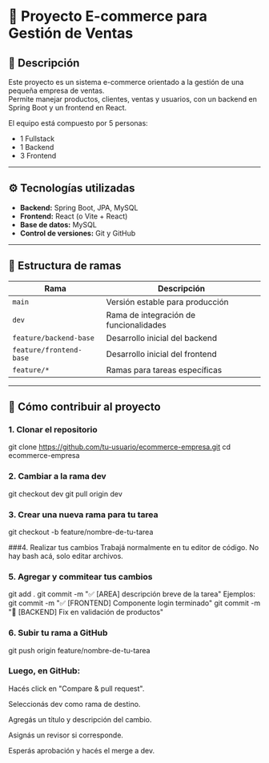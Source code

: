 # 🛒 Proyecto E-commerce para Gestión de Ventas

## 📌 Descripción

Este proyecto es un sistema e-commerce orientado a la gestión de una pequeña empresa de ventas.  
Permite manejar productos, clientes, ventas y usuarios, con un backend en Spring Boot y un frontend en React.

El equipo está compuesto por 5 personas:

- 1 Fullstack
- 1 Backend
- 3 Frontend

---

## ⚙️ Tecnologías utilizadas

- **Backend:** Spring Boot, JPA, MySQL
- **Frontend:** React (o Vite + React)
- **Base de datos:** MySQL
- **Control de versiones:** Git y GitHub

---

## 🌱 Estructura de ramas

| Rama                   | Descripción                                      |
|------------------------|--------------------------------------------------|
| `main`                 | Versión estable para producción                  |
| `dev`                  | Rama de integración de funcionalidades           |
| `feature/backend-base` | Desarrollo inicial del backend                   |
| `feature/frontend-base`| Desarrollo inicial del frontend                  |
| `feature/*`            | Ramas para tareas específicas                    |

---

## 🚀 Cómo contribuir al proyecto

### 1. Clonar el repositorio

git clone https://github.com/tu-usuario/ecommerce-empresa.git
cd ecommerce-empresa

### 2. Cambiar a la rama dev
git checkout dev
git pull origin dev

### 3. Crear una nueva rama para tu tarea
git checkout -b feature/nombre-de-tu-tarea

###4. Realizar tus cambios
Trabajá normalmente en tu editor de código.
No hay bash acá, solo editar archivos.

### 5. Agregar y commitear tus cambios
git add .
git commit -m "✅ [AREA] descripción breve de la tarea"
Ejemplos:
git commit -m "✅ [FRONTEND] Componente login terminado"
git commit -m "🐛 [BACKEND] Fix en validación de productos"

### 6. Subir tu rama a GitHub
git push origin feature/nombre-de-tu-tarea

### Luego, en GitHub:

Hacés click en "Compare & pull request".

Seleccionás dev como rama de destino.

Agregás un título y descripción del cambio.

Asignás un revisor si corresponde.

Esperás aprobación y hacés el merge a dev.


